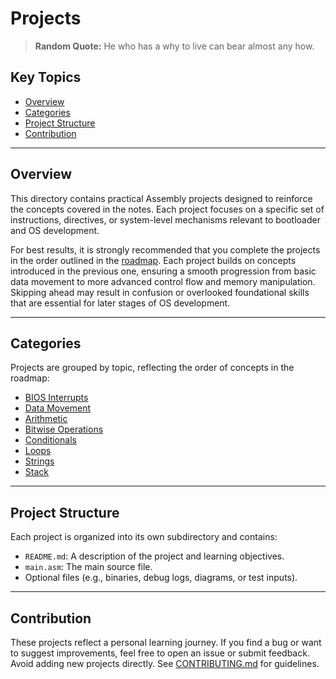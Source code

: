 # Projects

> **Random Quote:** He who has a why to live can bear almost any how.

## Key Topics

+ [Overview](#overview)
+ [Categories](#categories)
+ [Project Structure](#project-structure)
+ [Contribution](#contribution)

---

## Overview

This directory contains practical Assembly projects designed to reinforce the concepts covered in the notes. Each project focuses on a specific set of instructions, directives, or system-level mechanisms relevant to bootloader and OS development.

For best results, it is strongly recommended that you complete the projects in the order outlined in the [roadmap](../roadmap/README.md). Each project builds on concepts introduced in the previous one, ensuring a smooth progression from basic data movement to more advanced control flow and memory manipulation. Skipping ahead may result in confusion or overlooked foundational skills that are essential for later stages of OS development.

---

## Categories

Projects are grouped by topic, reflecting the order of concepts in the roadmap:

+ [BIOS Interrupts](./01_bios_interrupts)
+ [Data Movement](./02_data_movement)
+ [Arithmetic](./03_arithmetic)
+ [Bitwise Operations](./04_bitwise_operations)
+ [Conditionals](./05_conditionals)
+ [Loops](./06_loops)
+ [Strings](./07_strings)
+ [Stack](./08_stack)

---

## Project Structure

Each project is organized into its own subdirectory and contains:

+ `README.md`: A description of the project and learning objectives.
+ `main.asm`: The main source file.
+ Optional files (e.g., binaries, debug logs, diagrams, or test inputs).

---

## Contribution

These projects reflect a personal learning journey. If you find a bug or want to suggest improvements, feel free to open an issue or submit feedback. Avoid adding new projects directly. See [CONTRIBUTING.md](../CONTRIBUTING.md) for guidelines.
